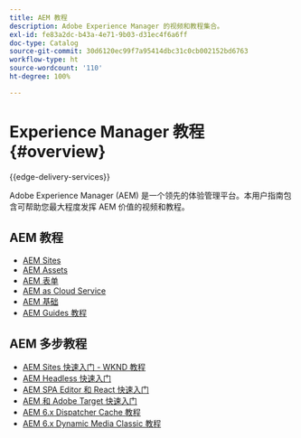 ```yaml
---
title: AEM 教程
description: Adobe Experience Manager 的视频和教程集合。
exl-id: fe83a2dc-b43a-4e71-9b03-d31ec4f6a6ff
doc-type: Catalog
source-git-commit: 30d6120ec99f7a95414dbc31c0cb002152bd6763
workflow-type: ht
source-wordcount: '110'
ht-degree: 100%

---
```


# Experience Manager 教程 {#overview}

{{edge-delivery-services}}

Adobe Experience Manager (AEM) 是一个领先的体验管理平台。本用户指南包含可帮助您最大程度发挥 AEM 价值的视频和教程。

## AEM 教程

+ [AEM Sites](https://experienceleague.adobe.com/docs/experience-manager-learn/sites/overview.html?lang=zh-Hans)
+ [AEM Assets](https://experienceleague.adobe.com/docs/experience-manager-learn/assets/overview.html?lang=zh-Hans)
+ [AEM 表单](https://experienceleague.adobe.com/docs/experience-manager-learn/forms/overview.html?lang=zh-Hans)
+ [AEM as Cloud Service](https://experienceleague.adobe.com/docs/experience-manager-learn/cloud-service/overview.html?lang=zh-Hans)
+ [AEM 基础](https://experienceleague.adobe.com/docs/experience-manager-learn/foundation/overview.html?lang=zh-Hans)
+ [AEM Guides 教程](https://experienceleague.adobe.com/docs/experience-manager-guides-learn/tutorials/overview.html?lang=zh-Hans)

## AEM 多步教程

+ [AEM Sites 快速入门 - WKND 教程](https://experienceleague.adobe.com/docs/experience-manager-learn/getting-started-wknd-tutorial-develop/overview.html?lang=zh-Hans)
+ [AEM Headless 快速入门](https://experienceleague.adobe.com/docs/experience-manager-learn/getting-started-with-aem-headless/overview.html?lang=zh-Hans)
+ [AEM SPA Editor 和 React 快速入门](https://experienceleague.adobe.com/docs/experience-manager-learn/spa-react-tutorial/overview.html?lang=zh-Hans)
+ [AEM 和 Adobe Target 快速入门](https://experienceleague.adobe.com/docs/experience-manager-learn/aem-target-tutorial/overview.html?lang=zh-Hans)
+ [AEM 6.x Dispatcher Cache 教程](https://experienceleague.adobe.com/docs/experience-manager-learn/dispatcher-tutorial/overview.html?lang=zh-Hans)
+ [AEM 6.x Dynamic Media Classic 教程](https://experienceleague.adobe.com/docs/experience-manager-learn/dynamic-media-classic-tutorial/overview.html?lang=zh-Hans)
